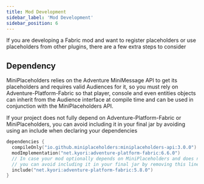 ```yaml
---
title: Mod Development
sidebar_label: 'Mod Development'
sidebar_position: 6
---
```


If you are developing a Fabric mod and want to register placeholders or use placeholders from other plugins, there are a few extra steps to consider

## Dependency

MiniPlaceholders relies on the Adventure MiniMessage API to get its placeholders and requires valid Audiences for it, so you must rely on Adventure-Platform-Fabric so that player, console and even entities objects can inherit from the Audience interface at compile time and can be used in conjunction with the MiniPlaceholders API.

If your project does not fully depend on Adventure-Platform-Fabric or MiniPlaceholders, you can avoid including it in your final jar by avoiding using an include when declaring your dependencies

```kotlin
dependencies {
  compileOnly("io.github.miniplaceholders:miniplaceholders-api:3.0.0")
  modImplementation("net.kyori:adventure-platform-fabric:6.6.0")
  // In case your mod optionally depends on MiniPlaceholders and does not necessarily require this dependency,
  // you can avoid including it in your final jar by removing this line
  include("net.kyori:adventure-platform-fabric:5.8.0")
}

```
